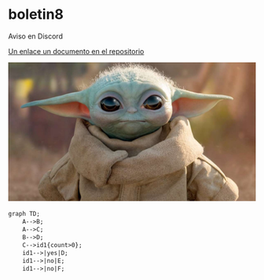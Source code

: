 # boletin8

Aviso en Discord

[Un enlace un documento en el repositorio](src/Funciones.java)

![Hallowin](imagen/yoda.jpeg)
```mermaid
graph TD;
    A-->B;
    A-->C;
    B-->D;
    C-->id1{count>0};
    id1-->|yes|D;
    id1-->|no|E;
    id1-->|no|F;
    
```
